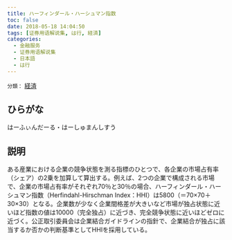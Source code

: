 ```yaml
---
title: ハーフィンダール・ハーシュマン指数
toc: false
date: 2018-05-18 14:04:50
tags: [证券用语解说集, は行, 経済]
categories:
  - 金融服务
  - 证券用语解说集
  - 日本語
  - は行
---
```


`分類：` [経済](/tags/経済/)

## ひらがな

はーふぃんだーる・はーしゅまんしすう

## 説明

ある産業における企業の競争状態を測る指標のひとつで、各企業の市場占有率（シェア）の2乗を加算して算出する。例えば、2つの企業で構成される市場で、企業の市場占有率がそれぞれ70％と30％の場合、ハーフィンダール・ハーシュマン指数（Herfindahl-Hirschman Index：HHI）は5800（＝70×70＋30×30）となる。企業数が少なく企業間格差が大きいなど市場が独占状態に近いほど指数の値は10000（完全独占）に近づき、完全競争状態に近いほどゼロに近づく。公正取引委員会は企業結合ガイドラインの指針で、企業結合が独占に該当するか否かの判断基準としてHHIを採用している。
